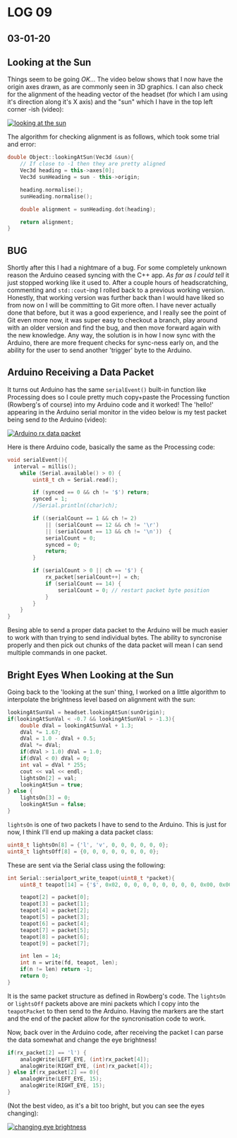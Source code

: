 # LOG 09
## 03-01-20

## Looking at the Sun

Things seem to be going _OK_... The video below shows that I now have the origin axes drawn, as are commonly seen in 3D graphics. I can also check for the alignment of the heading vector of the headset (for which I am using it's direction along it's X axis) and the "sun" which I have in the top left corner -ish (video):

[![looking at the sun](https://img.youtube.com/vi/ac8Iw2_GuvI/0.jpg)](https://www.youtube.com/watch?v=ac8Iw2_GuvI)

The algorithm for checking alignment is as follows, which took some trial and error:

```c++
double Object::lookingAtSun(Vec3d &sun){
    // If close to -1 then they are pretty aligned
    Vec3d heading = this->axes[0];
    Vec3d sunHeading = sun - this->origin;

    heading.normalise();
    sunHeading.normalise();

    double alignment = sunHeading.dot(heading);

    return alignment;
}
```

## BUG

Shortly after this I had a nightmare of a bug. For some completely unknown reason the Arduino ceased syncing with the C++ app. _As far as I could tell_ it just stopped working like it used to. After a couple hours of headscratching, commenting and `std::cout`-ing I rolled back to a previous working version. Honestly, that working version was further back than I would have liked so from now on I will be committing to Git more often. I have never actually done that before, but it was a good experience, and I really see the point of Git even more now, it was super easy to checkout a branch, play around with an older version and find the bug, and then move forward again with the new knowledge. Any way, the solution is in how I now sync with the Arduino, there are more frequent checks for sync-ness early on, and the ability for the user to send another 'trigger' byte to the Arduino.

## Arduino Receiving a Data Packet

It turns out Arduino has the same `serialEvent()` built-in function like Processing does so I coule pretty much copy+paste the Processing function (Rowberg's of course) into my Arduino code and it worked! The 'hello!' appearing in the Arduino serial monitor in the video below is my test packet being send _to_ the Arduino (video):

[![Arduino rx data packet](https://img.youtube.com/vi/E8jeoDgc_40/0.jpg)](https://www.youtube.com/watch?v=E8jeoDgc_40)

Here is there Arduino code, basically the same as the Processing code:

```c++
void serialEvent(){
  interval = millis();
    while (Serial.available() > 0) {
        uint8_t ch = Serial.read();

        if (synced == 0 && ch != '$') return;
        synced = 1;
        //Serial.println((char)ch);

        if ((serialCount == 1 && ch != 2)
            || (serialCount == 12 && ch != '\r')
            || (serialCount == 13 && ch != '\n'))  {
            serialCount = 0;
            synced = 0;
            return;
        }

        if (serialCount > 0 || ch == '$') {
            rx_packet[serialCount++] = ch;
            if (serialCount == 14) {
                serialCount = 0; // restart packet byte position
            }
        }
    }
}
```

Besing able to send a proper data packet to the Arduino will be much easier to work with than trying to send individual bytes. The ability to syncronise properly and then pick out chunks of the data packet will mean I can send multiple commands in one packet.

## Bright Eyes When Looking at the Sun

Going back to the 'looking at the sun' thing, I worked on a little algorithm to interpolate the brightness level based on alignment with the sun:

```c++
lookingAtSunVal = headset.lookingAtSun(sunOrigin);
if(lookingAtSunVal < -0.7 && lookingAtSunVal > -1.3){
    double dVal = lookingAtSunVal + 1.3;
    dVal *= 1.67;
    dVal = 1.0 - dVal + 0.5;
    dVal *= dVal;
    if(dVal > 1.0) dVal = 1.0;
    if(dVal < 0) dVal = 0;
    int val = dVal * 255;
    cout << val << endl;
    lightsOn[2] = val;
    lookingAtSun = true;
} else {
    lightsOn[3] = 0;
    lookingAtSun = false;
}
```

`lightsOn` is one of two packets I have to send to the Arduino. This is just for now, I think I'll end up making a data packet class:

```c++
uint8_t lightsOn[8] = {'l', 'v', 0, 0, 0, 0, 0, 0};
uint8_t lightsOff[8] = {0, 0, 0, 0, 0, 0, 0, 0};
```

These are sent via the Serial class using the following:

```c++
int Serial::serialport_write_teapot(uint8_t *packet){
    uint8_t teapot[14] = {'$', 0x02, 0, 0, 0, 0, 0, 0, 0, 0, 0x00, 0x00, '\r', '\n' };

    teapot[2] = packet[0];
    teapot[3] = packet[1];
    teapot[4] = packet[2];
    teapot[5] = packet[3];
    teapot[6] = packet[4];
    teapot[7] = packet[5];
    teapot[8] = packet[6];
    teapot[9] = packet[7];

    int len = 14;
    int n = write(fd, teapot, len);
    if(n != len) return -1;
    return 0;
}
```
It is the same packet structure as defined in Rowberg's code. The `lightsOn` or `lightsOff` packets above are mini packets which I copy into the `teapotPacket` to then send to the Arduino. Having the markers are the start and the end of the packet allow for the syncronisation code to work.

Now, back over in the Arduino code, after receiving the packet I can parse the data somewhat and change the eye brightness!

```c++
if(rx_packet[2] == 'l') {
    analogWrite(LEFT_EYE, (int)rx_packet[4]);
    analogWrite(RIGHT_EYE, (int)rx_packet[4]);
} else if(rx_packet[2] == 0){
    analogWrite(LEFT_EYE, 15);
    analogWrite(RIGHT_EYE, 15);
}
```

(Not the best video, as it's a bit too bright, but you can see the eyes changing):

[![changing eye brightness](https://img.youtube.com/vi/2-1i_mTZKeY/0.jpg)](https://www.youtube.com/watch?v=2-1i_mTZKeY)
